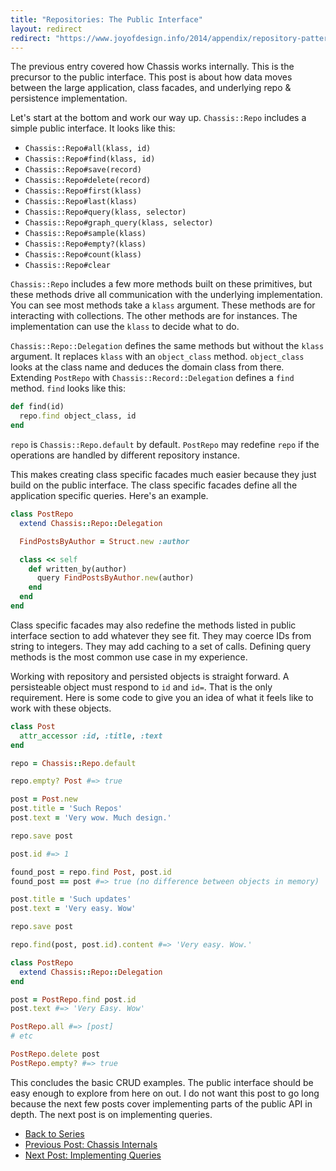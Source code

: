```yaml
---
title: "Repositories: The Public Interface"
layout: redirect
redirect: "https://www.joyofdesign.info/2014/appendix/repository-pattern/api/"
---
```


The previous entry covered how Chassis works internally. This is the
precursor to the public interface. This post is about how data moves
between the large application, class facades, and underlying repo &
persistence implementation.

Let's start at the bottom and work our way up. `Chassis::Repo`
includes a simple public interface. It looks like this:

* `Chassis::Repo#all(klass, id)`
* `Chassis::Repo#find(klass, id)`
* `Chassis::Repo#save(record)`
* `Chassis::Repo#delete(record)`
* `Chassis::Repo#first(klass)`
* `Chassis::Repo#last(klass)`
* `Chassis::Repo#query(klass, selector)`
* `Chassis::Repo#graph_query(klass, selector)`
* `Chassis::Repo#sample(klass)`
* `Chassis::Repo#empty?(klass)`
* `Chassis::Repo#count(klass)`
* `Chassis::Repo#clear`

`Chassis::Repo` includes a few more methods built on these primitives,
but these methods drive all communication with the underlying
implementation. You can see most methods take a `klass` argument.
These methods are for interacting with collections. The other methods
are for instances. The implementation can use the `klass` to decide
what to do.

`Chassis::Repo::Delegation` defines the same methods but without the
`klass` argument. It replaces `klass` with an `object_class` method.
`object_class` looks at the class name and deduces the domain class
from there. Extending `PostRepo` with `Chassis::Record::Delegation`
defines a `find` method. `find` looks like this:

```ruby
def find(id)
  repo.find object_class, id
end
```

`repo` is `Chassis::Repo.default` by default. `PostRepo` may redefine
`repo` if the operations are handled by different repository instance.

This makes creating class specific facades much easier because they
just build on the public interface. The class specific facades define
all the application specific queries. Here's an example.

```ruby
class PostRepo
  extend Chassis::Repo::Delegation

  FindPostsByAuthor = Struct.new :author

  class << self
    def written_by(author)
      query FindPostsByAuthor.new(author)
    end
  end
end
```

Class specific facades may also redefine the methods listed in public
interface section to add whatever they see fit. They may coerce IDs
from string to integers. They may add caching to a set of calls.
Defining query methods is the most common use case in my experience.

Working with repository and persisted objects is straight forward. A
persisteable object must respond to `id` and `id=`. That is the only
requirement. Here is some code to give you an idea of what it feels
like to work with these objects.

```ruby
class Post
  attr_accessor :id, :title, :text
end

repo = Chassis::Repo.default

repo.empty? Post #=> true

post = Post.new
post.title = 'Such Repos'
post.text = 'Very wow. Much design.'

repo.save post

post.id #=> 1

found_post = repo.find Post, post.id
found_post == post #=> true (no difference between objects in memory)

post.title = 'Such updates'
post.text = 'Very easy. Wow'

repo.save post

repo.find(post, post.id).content #=> 'Very easy. Wow.'

class PostRepo
  extend Chassis::Repo::Delegation
end

post = PostRepo.find post.id
post.text #=> 'Very Easy. Wow'

PostRepo.all #=> [post]
# etc

PostRepo.delete post
PostRepo.empty? #=> true
```

This concludes the basic CRUD examples. The public interface should be
easy enough to explore from here on out. I do not want this post to go
long because the next few posts cover implementing parts of the public
API in depth. The next post is on implementing queries.

* [Back to Series](/2014/04/working_with_repositories)
* [Previous Post: Chassis Internals](/2014/04/repositories-chassis-internals)
* [Next Post: Implementing Queries](/2014/04/repositoreis-implementing-queries/)
